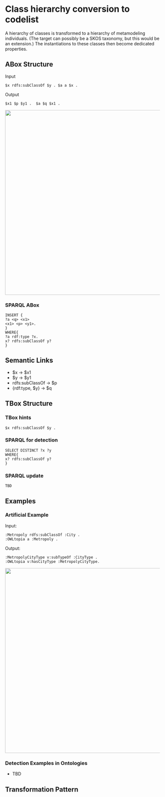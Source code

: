 # Class hierarchy conversion to codelist

A hierarchy of classes is transformed to a hierarchy of metamodeling individuals. (The target can possibly be a SKOS taxonomy, but this would be an extension.) The instantiations to these classes then become dedicated properties.

## ABox Structure

Input
```
$x rdfs:subClassOf $y . $a a $x .
```
Output
```
$x1 $p $y1 .  $a $q $x1 .
```
<img src="https://github.com/Onto-DESIDE-VSE/TransformationPatterns/assets/65444662/9ca6f778-d8c0-4471-96d4-4fc131b0ddf7" width="600px">


### SPARQL ABox
```
INSERT {
?a <q> <x1>
<x1> <p> <y1>.
}
WHERE{
?a rdf:type ?x.
x? rdfs:subClassOf y?
}
```

## Semantic Links
- $x → $x1
- $y → $y1
- rdfs:subClassOf → $p
- {rdf:type, $y} → $q


## TBox Structure

### TBox hints

```
$x rdfs:subClassOf $y .
```

### SPARQL for detection

```
SELECT DISTINCT ?x ?y
WHERE{
x? rdfs:subClassOf y?
}
```

### SPARQL update

```
TBD
```


## Examples

### Artificial Example
Input:
```
:Metropoly rdfs:subClassOf :City .
:OWLtopia a :Metropoly .  
```
Output:
```
:MetropolyCityType v:subTypeOf :CityType . 
:OWLtopia v:hasCityType :MetropolyCityType.
```

<img src="https://github.com/Onto-DESIDE-VSE/TransformationPatterns/assets/65444662/d132c244-3830-429e-b8f0-b58c0ced05ed" width="600px">



### Detection Examples in Ontologies

- TBD


## Transformation Pattern
